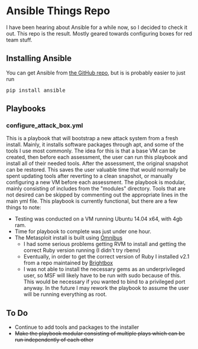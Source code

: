 # Ansible Things Repo
I have been hearing about Ansible for a while now, so I decided to check it out.  This repo is the result.  Mostly geared towards configuring boxes for red team stuff.

## Installing Ansible
You can get Ansible from [the GitHub repo](https://github.com/ansible/ansible), but is is probably easier to just run <pre>pip install ansible</pre>

## Playbooks
### configure_attack_box.yml
This is a playbook that will bootstrap a new attack system from a fresh install.  Mainly, it installs software packages through apt, and some of the tools I use most commonly.  The idea for this is that a base VM can be created, then before each assessment, the user can run this playbook and install all of their needed tools.  After the assessment, the original snapshot can be restored. This saves the user valuable time that would normally be spent updating tools after reverting to a clean snapshot, or manually configuring a new VM before each assessment.  The playbook is modular, mainly consisting of includes from the "modules" directory.  Tools that are not desired can be skipped by commenting out the appropriate lines in the main yml file.  This playbook is currently functional, but there are a few things to note:
- Testing was conducted on a VM running Ubuntu 14.04 x64, with 4gb ram.
- Time for playbook to complete was just under one hour.
- The Metasploit install is built using [Omnibus](https://github.com/rapid7/metasploit-omnibus)
  - I had some serious problems getting RVM to install and getting the correct Ruby version running (I didn't try rbenv)
  - Eventually, in order to get the correct version of Ruby I installed v2.1 from a repo maintained by [Brightbox](https://www.brightbox.com/docs/ruby/ubuntu/)
  - I was not able to install the necessary gems as an underprivileged user, so MSF will likely have to be run with sudo because of this.  This would be necessary if you wanted to bind to a privileged port anyway.
In the future I may rework the playbook to assume the user will be running everything as root.

## To Do
- Continue to add tools and packages to the installer
- ~~Make the playbook modular consisting of multiple plays which can be run independently of each other~~
